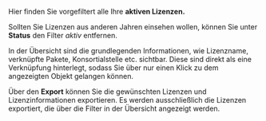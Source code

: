 Hier finden Sie vorgefiltert alle Ihre **aktiven Lizenzen.**

Sollten Sie Lizenzen aus anderen Jahren einsehen wollen, können Sie unter **Status** den Filter *aktiv* entfernen. 

In der Übersicht sind die grundlegenden Informationen, wie Lizenzname, verknüpfte Pakete, Konsortialstelle etc. sichtbar. Diese sind direkt als eine Verknüpfung hinterlegt, sodass Sie über nur einen Klick zu dem angezeigten Objekt gelangen können. 

Über den **Export** können Sie die gewünschten Lizenzen und Lizenzinformationen exportieren. Es werden ausschließlich die Lizenzen exportiert, die über die Filter in der Übersicht angezeigt werden. 
